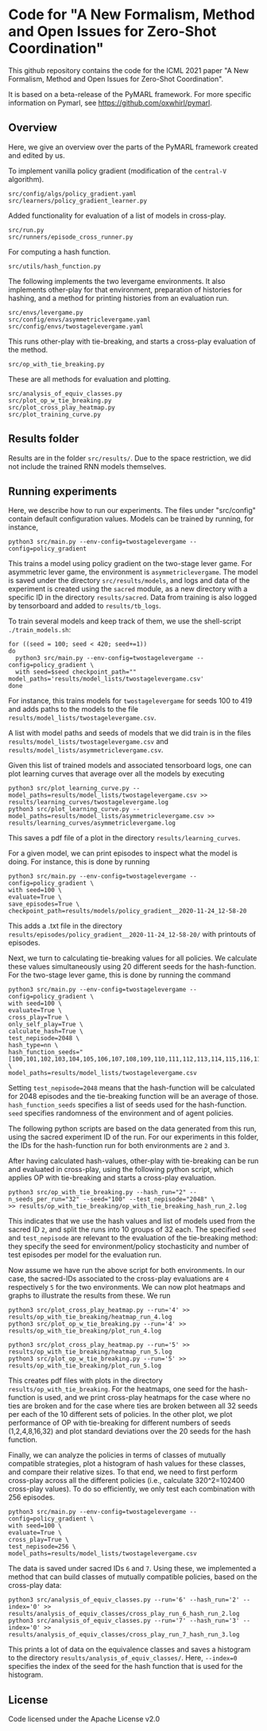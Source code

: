 # Code for "A New Formalism, Method and Open Issues for Zero-Shot Coordination"

This github repository contains the code for the ICML 2021 paper "A New Formalism, Method and Open Issues for Zero-Shot Coordination".

It is based on a beta-release of the PyMARL framework. For more specific information on Pymarl, see https://github.com/oxwhirl/pymarl.


## Overview

Here, we give an overview over the parts of the PyMARL framework created and edited by us.

To implement vanilla policy gradient (modification of the `central-V` algorithm).
```
src/config/algs/policy_gradient.yaml
src/learners/policy_gradient_learner.py
```

Added functionality for evaluation of a list of models in cross-play.
```
src/run.py
src/runners/episode_cross_runner.py
```

For computing a hash function.
```
src/utils/hash_function.py
```

The following implements the two levergame environments. It also implements other-play for that environment, preparation
of histories for hashing, and 
a method for printing histories from an evaluation run.

```
src/envs/levergame.py
src/config/envs/asymmetriclevergame.yaml
src/config/envs/twostagelevergame.yaml
```

This runs other-play with tie-breaking, and starts a cross-play evaluation of the method.
```
src/op_with_tie_breaking.py
```

These are all methods for evaluation and plotting.
```
src/analysis_of_equiv_classes.py
src/plot_op_w_tie_breaking.py
src/plot_cross_play_heatmap.py
src/plot_training_curve.py
```

## Results folder

Results are in the folder `src/results/`. Due to the space restriction, we did not
include the trained RNN models themselves.

## Running experiments

Here, we describe how to run our experiments. The files under "src/config" contain default configuration values.
Models can be trained by running, for instance,

```
python3 src/main.py --env-config=twostagelevergame --config=policy_gradient
```

This trains a model using policy gradient on the two-stage lever game.
For asymmetric lever game, the environment is `asymmetriclevergame`.
The model is saved under the directory `src/results/models`, and logs and data of the experiment is created using the
`sacred` module, as a new directory with a specific ID in the directory `results/sacred`. Data from training is also
logged by tensorboard and added to `results/tb_logs`.

To train several models and keep track of them, we use the shell-script `./train_models.sh`:

```
for ((seed = 100; seed < 420; seed+=1))
do
  python3 src/main.py --env-config=twostagelevergame --config=policy_gradient \
  with seed=$seed checkpoint_path="" model_paths='results/model_lists/twostagelevergame.csv'
done
```

For instance, this trains models for  `twostagelevergame` for seeds 100 to 419 and adds paths to the models to the file
`results/model_lists/twostagelevergame.csv`.

A list with model paths and seeds of models that we did train is in the files `results/model_lists/twostagelevergame.csv`
and `results/model_lists/asymmetriclevergame.csv`.

Given this list of trained models and associated tensorboard logs, one can plot learning curves that average over all the models by executing

```
python3 src/plot_learning_curve.py --model_paths=results/model_lists/twostagelevergame.csv >> results/learning_curves/twostagelevergame.log
python3 src/plot_learning_curve.py --model_paths=results/model_lists/asymmetriclevergame.csv >> results/learning_curves/asymmetriclevergame.log
```

This saves a pdf file of a plot in the directory `results/learning_curves`.

For a given model, we can print episodes to inspect what the model is doing. For instance, this is done by running

```
python3 src/main.py --env-config=twostagelevergame --config=policy_gradient \
with seed=100 \
evaluate=True \
save_episodes=True \
checkpoint_path=results/models/policy_gradient__2020-11-24_12-58-20 
```

This adds a .txt file in the directory `results/episodes/policy_gradient__2020-11-24_12-58-20/` with printouts of episodes.

Next, we turn to calculating tie-breaking values for all policies. We calculate these values simultaneously using 20 different seeds
for the hash-function. For the two-stage lever game, this is done by running the command

```
python3 src/main.py --env-config=twostagelevergame --config=policy_gradient \
with seed=100 \
evaluate=True \
cross_play=True \
only_self_play=True \
calculate_hash=True \
test_nepisode=2048 \
hash_type=nn \
hash_function_seeds="[100,101,102,103,104,105,106,107,108,109,110,111,112,113,114,115,116,117,118,119]" \
model_paths=results/model_lists/twostagelevergame.csv
```

Setting `test_nepisode=2048` means that the hash-function will be calculated for 2048 episodes and the
tie-breaking function will be an average of those. `hash_function_seeds` specifies a list of seeds used for the
hash-function. `seed` specifies randomness of the environment and of agent policies.

The following python scripts are based on the data generated from this run, using the sacred experiment ID of the run.
For our experiments in this folder, the IDs for the hash-function run for both environments are `2` and `3`.

After having calculated hash-values, other-play with tie-breaking can be run and evaluated in cross-play, using the
following python script, which applies OP with tie-breaking and starts a cross-play evaluation.

```
python3 src/op_with_tie_breaking.py --hash_run="2" --n_seeds_per_run="32" --seed="100" --test_nepisode="2048" \
>> results/op_with_tie_breaking/op_with_tie_breaking_hash_run_2.log
```

This indicates that we use the hash values and list of models used from the sacred ID `2`, and split the runs into 10
groups of 32 each. The specified `seed` and `test_nepisode` are relevant to the evaluation of the
tie-breaking method: they specify the seed for environment/policy stochasticity and number of test episodes per model for the
evaluation run.

Now assume we have run the above script for both environments. In our case, the sacred-IDs
associated to the cross-play evaluations
are `4` respectively `5` for the two environments. We can now plot heatmaps and graphs to
illustrate the results from these. We run

```
python3 src/plot_cross_play_heatmap.py --run='4' >> results/op_with_tie_breaking/heatmap_run_4.log
python3 src/plot_op_w_tie_breaking.py --run='4' >> results/op_with_tie_breaking/plot_run_4.log

python3 src/plot_cross_play_heatmap.py --run='5' >> results/op_with_tie_breaking/heatmap_run_5.log
python3 src/plot_op_w_tie_breaking.py --run='5' >> results/op_with_tie_breaking/plot_run_5.log
```

This creates pdf files with plots in the directory `results/op_with_tie_breaking`. For the heatmaps, one seed for the 
hash-function is used, and we print cross-play heatmaps for the case where no ties are broken and for the case where
ties are broken between all 32 seeds per each of the 10 different sets of policies. In the other plot, we plot
performance of OP with tie-breaking for different numbers of seeds (1,2,4,8,16,32) and plot standard deviations over
the 20 seeds for the hash function.

Finally, we can analyze the policies in terms of classes of mutually compatible strategies, plot a histogram of hash
values for these classes, and compare their relative sizes. To that end, we need to first
perform cross-play across all the different policies (i.e., calculate 320^2=102400 cross-play values).
To do so efficiently, we only test each combination with 256 episodes.

```
python3 src/main.py --env-config=twostagelevergame --config=policy_gradient \
with seed=100 \
evaluate=True \
cross_play=True \
test_nepisode=256 \
model_paths=results/model_lists/twostagelevergame.csv
```

The data is saved under sacred IDs `6` and `7`. Using these, we implemented a method that can build classes of mutually
compatible policies, based on the cross-play data:

```
python3 src/analysis_of_equiv_classes.py --run='6' --hash_run='2' --index='0' >> results/analysis_of_equiv_classes/cross_play_run_6_hash_run_2.log
python3 src/analysis_of_equiv_classes.py --run='7' --hash_run='3' --index='0' >> results/analysis_of_equiv_classes/cross_play_run_7_hash_run_3.log
```

This prints a lot of data on the equivalence classes and saves a histogram to the directory
`results/analysis_of_equiv_classes/`. Here, `--index=0` specifies the index of the seed for the hash function that is used for the
histogram.


## License

Code licensed under the Apache License v2.0
